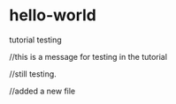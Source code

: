 # hello-world
tutorial testing

//this is a message for testing in the tutorial

//still testing.

//added a new file